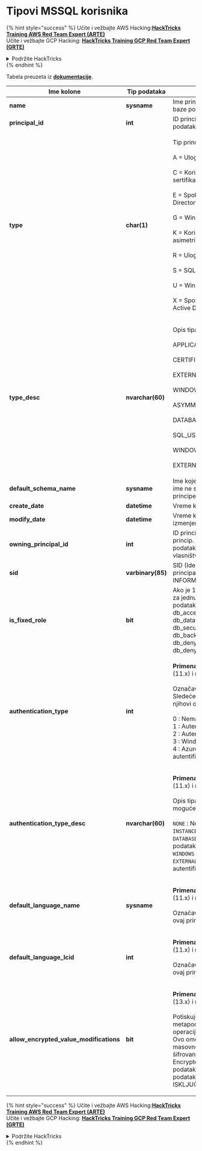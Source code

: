 # Tipovi MSSQL korisnika

{% hint style="success" %}
Učite i vežbajte AWS Hacking:<img src="/.gitbook/assets/arte.png" alt="" data-size="line">[**HackTricks Training AWS Red Team Expert (ARTE)**](https://training.hacktricks.xyz/courses/arte)<img src="/.gitbook/assets/arte.png" alt="" data-size="line">\
Učite i vežbajte GCP Hacking: <img src="/.gitbook/assets/grte.png" alt="" data-size="line">[**HackTricks Training GCP Red Team Expert (GRTE)**<img src="/.gitbook/assets/grte.png" alt="" data-size="line">](https://training.hacktricks.xyz/courses/grte)

<details>

<summary>Podržite HackTricks</summary>

* Proverite [**planove pretplate**](https://github.com/sponsors/carlospolop)!
* **Pridružite se** 💬 [**Discord grupi**](https://discord.gg/hRep4RUj7f) ili [**telegram grupi**](https://t.me/peass) ili **pratite** nas na **Twitteru** 🐦 [**@hacktricks\_live**](https://twitter.com/hacktricks\_live)**.**
* **Podelite hakerske trikove slanjem PR-ova na** [**HackTricks**](https://github.com/carlospolop/hacktricks) i [**HackTricks Cloud**](https://github.com/carlospolop/hacktricks-cloud) github repozitorijume.

</details>
{% endhint %}

Tabela preuzeta iz [**dokumentacije**](https://learn.microsoft.com/en-us/sql/relational-databases/system-catalog-views/sys-database-principals-transact-sql?view=sql-server-ver16).

| Ime kolone                                | Tip podataka      | Opis                                                                                                                                                                                                                                                                                                                                                                                                                                            |
| ------------------------------------------ | ----------------- | ------------------------------------------------------------------------------------------------------------------------------------------------------------------------------------------------------------------------------------------------------------------------------------------------------------------------------------------------------------------------------------------------------------------------------------------------------ |
| **name**                                   | **sysname**       | Ime principa, jedinstveno unutar baze podataka.                                                                                                                                                                                                                                                                                                                                                                                                         |
| **principal\_id**                          | **int**           | ID principa, jedinstven unutar baze podataka.                                                                                                                                                                                                                                                                                                                                                                                                           |
| **type**                                   | **char(1)**       | <p>Tip principa:<br><br>A = Uloga aplikacije<br><br>C = Korisnik povezan sa sertifikatom<br><br>E = Spoljni korisnik iz Azure Active Directory<br><br>G = Windows grupa<br><br>K = Korisnik povezan sa asimetričnim ključem<br><br>R = Uloga baze podataka<br><br>S = SQL korisnik<br><br>U = Windows korisnik<br><br>X = Spoljašnja grupa iz Azure Active Directory grupe ili aplikacija</p>                                                                                  |
| **type\_desc**                             | **nvarchar(60)**  | <p>Opis tipa principa.<br><br>APPLICATION_ROLE<br><br>CERTIFICATE_MAPPED_USER<br><br>EXTERNAL_USER<br><br>WINDOWS_GROUP<br><br>ASYMMETRIC_KEY_MAPPED_USER<br><br>DATABASE_ROLE<br><br>SQL_USER<br><br>WINDOWS_USER<br><br>EXTERNAL_GROUPS</p>                                                                                                                                                                                               |
| **default\_schema\_name**                  | **sysname**       | Ime koje će se koristiti kada SQL ime ne specificira šemu. Null za principe koji nisu tipa S, U ili A.                                                                                                                                                                                                                                                                                                                                                   |
| **create\_date**                           | **datetime**      | Vreme kada je princip kreiran.                                                                                                                                                                                                                                                                                                                                                                                                               |
| **modify\_date**                           | **datetime**      | Vreme kada je princip poslednji put izmenjen.                                                                                                                                                                                                                                                                                                                                                                                                         |
| **owning\_principal\_id**                  | **int**           | ID principa koji poseduje ovaj princip. Sve fiksne uloge baze podataka su po defaultu u vlasništvu **dbo**.                                                                                                                                                                                                                                                                                                                                                |
| **sid**                                    | **varbinary(85)** | SID (Identifikator bezbednosti) principa. NULL za SYS i INFORMATION SCHEMAS.                                                                                                                                                                                                                                                                                                                                                                      |
| **is\_fixed\_role**                        | **bit**           | Ako je 1, ova red predstavlja unos za jednu od fiksnih uloga baze podataka: db\_owner, db\_accessadmin, db\_datareader, db\_datawriter, db\_ddladmin, db\_securityadmin, db\_backupoperator, db\_denydatareader, db\_denydatawriter.                                                                                                                                                                                                                       |
| **authentication\_type**                   | **int**           | <p><strong>Primena na</strong>: SQL Server 2012 (11.x) i novije.<br><br>Označava tip autentifikacije. Sledeće su moguće vrednosti i njihovi opisi.<br><br>0 : Nema autentifikacije<br>1 : Autentifikacija instance<br>2 : Autentifikacija baze podataka<br>3 : Windows autentifikacija<br>4 : Azure Active Directory autentifikacija</p>                                                                                                        |
| **authentication\_type\_desc**             | **nvarchar(60)**  | <p><strong>Primena na</strong>: SQL Server 2012 (11.x) i novije.<br><br>Opis tipa autentifikacije. Sledeće su moguće vrednosti i njihovi opisi.<br><br><code>NONE</code> : Nema autentifikacije<br><code>INSTANCE</code> : Autentifikacija instance<br><code>DATABASE</code> : Autentifikacija baze podataka<br><code>WINDOWS</code> : Windows autentifikacija<br><code>EXTERNAL</code>: Azure Active Directory autentifikacija</p> |
| **default\_language\_name**                | **sysname**       | <p><strong>Primena na</strong>: SQL Server 2012 (11.x) i novije.<br><br>Označava podrazumevani jezik za ovaj princip.</p>                                                                                                                                                                                                                                                                                                                        |
| **default\_language\_lcid**                | **int**           | <p><strong>Primena na</strong>: SQL Server 2012 (11.x) i novije.<br><br>Označava podrazumevani LCID za ovaj princip.</p>                                                                                                                                                                                                                                                                                                                            |
| **allow\_encrypted\_value\_modifications** | **bit**           | <p><strong>Primena na</strong>: SQL Server 2016 (13.x) i novije, SQL Database.<br><br>Potiskuje provere kriptografskih metapodataka na serveru u operacijama masovnog kopiranja. Ovo omogućava korisniku da masovno kopira podatke koji su šifrovani koristeći Always Encrypted, između tabela ili baza podataka, bez dešifrovanja podataka. Podrazumevano je ISKLJUČENO.</p>                                                                                                                     |

{% hint style="success" %}
Učite i vežbajte AWS Hacking:<img src="/.gitbook/assets/arte.png" alt="" data-size="line">[**HackTricks Training AWS Red Team Expert (ARTE)**](https://training.hacktricks.xyz/courses/arte)<img src="/.gitbook/assets/arte.png" alt="" data-size="line">\
Učite i vežbajte GCP Hacking: <img src="/.gitbook/assets/grte.png" alt="" data-size="line">[**HackTricks Training GCP Red Team Expert (GRTE)**<img src="/.gitbook/assets/grte.png" alt="" data-size="line">](https://training.hacktricks.xyz/courses/grte)

<details>

<summary>Podržite HackTricks</summary>

* Proverite [**planove pretplate**](https://github.com/sponsors/carlospolop)!
* **Pridružite se** 💬 [**Discord grupi**](https://discord.gg/hRep4RUj7f) ili [**telegram grupi**](https://t.me/peass) ili **pratite** nas na **Twitteru** 🐦 [**@hacktricks\_live**](https://twitter.com/hacktricks\_live)**.**
* **Podelite hakerske trikove slanjem PR-ova na** [**HackTricks**](https://github.com/carlospolop/hacktricks) i [**HackTricks Cloud**](https://github.com/carlospolop/hacktricks-cloud) github repozitorijume.

</details>
{% endhint %}
